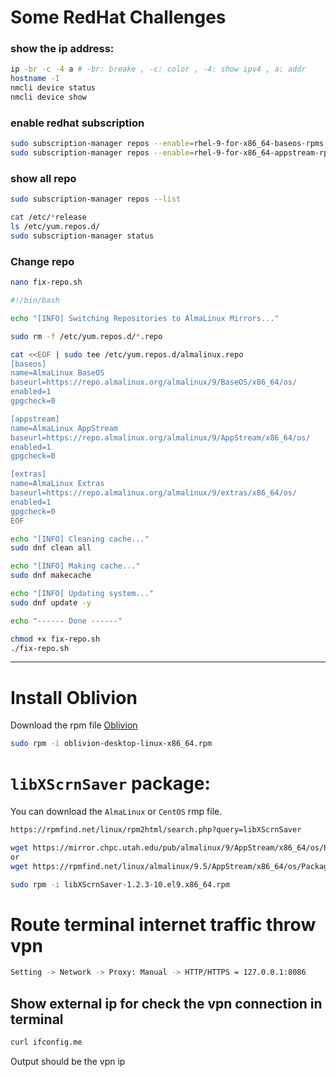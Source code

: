 # Some RedHat Challenges
### show the ip address:
```bash
ip -br -c -4 a # -br: breake , -c: color , -4: show ipv4 , a: addr
hostname -I
nmcli device status
nmcli device show
```
### enable redhat subscription
```bash
sudo subscription-manager repos --enable=rhel-9-for-x86_64-baseos-rpms
sudo subscription-manager repos --enable=rhel-9-for-x86_64-appstream-rpms
```
### show all repo
```bash
sudo subscription-manager repos --list
```
```bash
cat /etc/*release
ls /etc/yum.repos.d/
sudo subscription-manager status
```
### Change repo
```bash
nano fix-repo.sh
```
```sh
#!/bin/bash

echo "[INFO] Switching Repositories to AlmaLinux Mirrors..."

sudo rm -f /etc/yum.repos.d/*.repo

cat <<EOF | sudo tee /etc/yum.repos.d/almalinux.repo
[baseos]
name=AlmaLinux BaseOS
baseurl=https://repo.almalinux.org/almalinux/9/BaseOS/x86_64/os/
enabled=1
gpgcheck=0

[appstream]
name=AlmaLinux AppStream
baseurl=https://repo.almalinux.org/almalinux/9/AppStream/x86_64/os/
enabled=1
gpgcheck=0

[extras]
name=AlmaLinux Extras
baseurl=https://repo.almalinux.org/almalinux/9/extras/x86_64/os/
enabled=1
gpgcheck=0
EOF

echo "[INFO] Cleaning cache..."
sudo dnf clean all

echo "[INFO] Making cache..."
sudo dnf makecache

echo "[INFO] Updating system..."
sudo dnf update -y

echo "------ Done ------"
```
```bash
chmod +x fix-repo.sh
./fix-repo.sh
```

---

# Install Oblivion
Download the rpm file [Oblivion](https://github.com/bepass-org/oblivion-desktop)
```bash
sudo rpm -i oblivion-desktop-linux-x86_64.rpm
```
# `libXScrnSaver` package:
You can download the `AlmaLinux` or `CentOS` rmp file.
```bash
https://rpmfind.net/linux/rpm2html/search.php?query=libXScrnSaver
```
```bash
wget https://mirror.chpc.utah.edu/pub/almalinux/9/AppStream/x86_64/os/Packages/libXScrnSaver-1.2.3-10.el9.x86_64.rpm
or
wget https://rpmfind.net/linux/almalinux/9.5/AppStream/x86_64/os/Packages/libXScrnSaver-1.2.3-10.el9.x86_64.rpm
```
```bash
sudo rpm -i libXScrnSaver-1.2.3-10.el9.x86_64.rpm
```
# Route terminal internet traffic throw vpn
```bash
Setting -> Network -> Proxy: Manual -> HTTP/HTTPS = 127.0.0.1:8086
```
## Show external ip for check the vpn connection in terminal
```bash
curl ifconfig.me
```
Output should be the vpn ip
